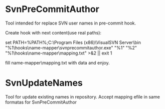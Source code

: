 SvnPreCommitAuthor
==================

Tool intended for replace SVN user names in pre-commit hook.

Create hook with next content(use real paths):

set PATH=%PATH%;C:\Program Files (x86)\VisualSVN Server\bin
"%1\hooks\name-mapper\svnprecommitauthor.exe" "%1" "%2" "%1\hooks\name-mapper\mapping.txt" >&2 || exit 1

fill name-mapper\mapping.txt with data and enjoy.


SvnUpdateNames
=================

Tool for update existing names in repository. Accept mapping efile in same formatas for SvnPreCommitAuthor
